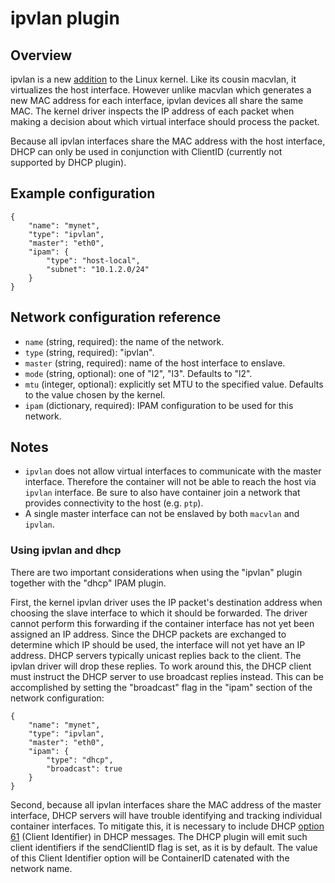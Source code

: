 # ipvlan plugin

## Overview

ipvlan is a new [addition](https://lwn.net/Articles/620087/) to the Linux kernel.
Like its cousin macvlan, it virtualizes the host interface.
However unlike macvlan which generates a new MAC address for each interface, ipvlan devices all share the same MAC.
The kernel driver inspects the IP address of each packet when making a decision about which virtual interface should process the packet.

Because all ipvlan interfaces share the MAC address with the host interface, DHCP can only be used in conjunction with ClientID (currently not supported by DHCP plugin).

## Example configuration

```
{
	"name": "mynet",
	"type": "ipvlan",
	"master": "eth0",
	"ipam": {
		"type": "host-local",
		"subnet": "10.1.2.0/24"
	}
}
```

## Network configuration reference

* `name` (string, required): the name of the network.
* `type` (string, required): "ipvlan".
* `master` (string, required): name of the host interface to enslave.
* `mode` (string, optional): one of "l2", "l3". Defaults to "l2".
* `mtu` (integer, optional): explicitly set MTU to the specified value. Defaults to the value chosen by the kernel.
* `ipam` (dictionary, required): IPAM configuration to be used for this network.

## Notes

* `ipvlan` does not allow virtual interfaces to communicate with the master interface.
Therefore the container will not be able to reach the host via `ipvlan` interface.
Be sure to also have container join a network that provides connectivity to the host (e.g. `ptp`).
* A single master interface can not be enslaved by both `macvlan` and `ipvlan`.

### Using ipvlan and dhcp
There are two important considerations when using the "ipvlan" plugin together with the "dhcp" IPAM plugin.

First, the kernel ipvlan driver uses the IP packet's destination address when choosing the slave interface to which it should be forwarded.
The driver cannot perform this forwarding if the container interface has not yet been assigned an IP address.
Since the DHCP packets are exchanged to determine which IP should be used, the interface will not yet have an IP address.
DHCP servers typically unicast replies back to the client.
The ipvlan driver will drop these replies.
To work around this, the DHCP client must instruct the DHCP server to use broadcast replies instead.
This can be accomplished by setting the "broadcast" flag in the "ipam" section of the network configuration:

```
{
	"name": "mynet",
	"type": "ipvlan",
	"master": "eth0",
	"ipam": {
		"type": "dhcp",
		"broadcast": true
	}
}
```

Second, because all ipvlan interfaces share the MAC address of the master interface, DHCP servers will have trouble identifying and tracking individual container interfaces.
To mitigate this, it is necessary to include DHCP [option 61](http://tools.ietf.org/html/rfc2132#section-9.14) (Client Identifier) in DHCP messages.
The DHCP plugin will emit such client identifiers if the sendClientID flag is set, as it is by default.
The value of this Client Identifier option will be ContainerID catenated with the network name.
